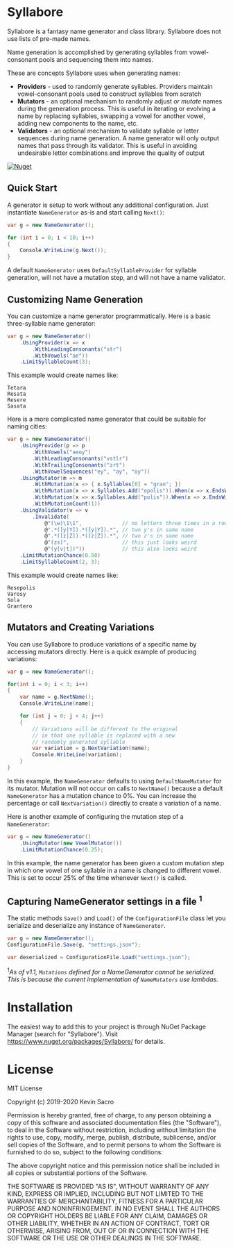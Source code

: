 # Syllabore
Syllabore is a fantasy name generator and class library. Syllabore does not use lists of pre-made names.

Name generation is accomplished by generating syllables from vowel-consonant pools and sequencing them into names. 

These are concepts Syllabore uses when generating names:
* **Providers** - used to randomly generate syllables. Providers maintain vowel-consonant pools used to construct syllables from scratch
* **Mutators** - an optional mechanism to randomly adjust *or mutate* names during the generation process. This is useful in iterating or evolving a name by replacing syllables, swapping a vowel for another vowel, adding new components to the name, etc.
* **Validators** - an optional mechanism to validate syllable or letter sequences during name generation. A name generator will only output names that pass through its  validator. This is useful in avoiding undesirable letter combinations and improve the quality of output

[![Nuget](https://img.shields.io/nuget/v/Syllabore)](https://www.nuget.org/packages/Syllabore/)


## Quick Start
A generator is setup to work without any additional configuration. Just instantiate ```NameGenerator``` as-is and start calling ``Next()``:
```csharp
var g = new NameGenerator();

for (int i = 0; i < 10; i++)
{
    Console.WriteLine(g.Next());
}

```
A default ```NameGenerator``` uses ```DefaultSyllableProvider``` for syllable generation, will not have a mutation step, and will not have a name validator.

## Customizing Name Generation
You can customize a name generator programmatically. Here is a basic three-syllable name generator:
```csharp
var g = new NameGenerator()
    .UsingProvider(x => x
        .WithLeadingConsonants("str")
        .WithVowels("ae"))
    .LimitSyllableCount(3);
```
This example would create names like:
```
Tetara
Resata
Resere
Sasata
```

Here is a more complicated name generator that could be suitable for naming cities:
```csharp
var g = new NameGenerator()
    .UsingProvider(p => p
        .WithVowels("aeoy")
        .WithLeadingConsonants("vstlr")
        .WithTrailingConsonants("zrt")
        .WithVowelSequences("ey", "ay", "oy"))
    .UsingMutator(m => m
        .WithMutation(x => { x.Syllables[0] = "gran"; })
        .WithMutation(x => x.Syllables.Add("opolis")).When(x => x.EndsWithConsonant())
        .WithMutation(x => x.Syllables.Add("polis")).When(x => x.EndsWithVowel())
        .WithMutationCount(1))
    .UsingValidator(v => v
        .Invalidate(
            @"(\w)\1\1",             // no letters three times in a row
            @".*([y|Y]).*([y|Y]).*", // two y's in same name
            @".*([z|Z]).*([z|Z]).*", // two z's in same name
            @"(zs)",                 // this just looks weird
            @"(y[v|t])"))            // this also looks weird 
    .LimitMutationChance(0.50)
    .LimitSyllableCount(2, 3);
```
This example would create names like:
```
Resepolis
Varosy
Sola 
Grantero
```

## Mutators and Creating Variations
You can use Syllabore to produce variations of a specific name by accessing mutators directly. Here is a quick example of producing variations:
```csharp
var g = new NameGenerator();

for(int i = 0; i < 3; i++)
{
    var name = g.NextName();
    Console.WriteLine(name);

    for (int j = 0; j < 4; j++)
    {
        // Variations will be different to the original
        // in that one syllable is replaced with a new
        // randomly generated syllable
        var variation = g.NextVariation(name);
        Console.WriteLine(variation);
    }
}
```
In this example, the ```NameGenerator``` defaults to using ```DefaultNameMutator``` for its mutator. Mutation will not occur on calls to ```NextName()``` because a default ```NameGenerator``` has a mutation chance to 0%. You can increase the percentage or call ```NextVariation()``` directly to create a variation of a name.

Here is another example of configuring the mutation step of a ```NameGenerator```:
```csharp
var g = new NameGenerator()
    .UsingMutator(new VowelMutator())
    .LimitMutationChance(0.25);
```
In this example, the name generator has been given a custom mutation step in which one vowel of one syllable in a name is changed to different vowel. This is set to occur 25% of the time whenever ```Next()``` is called.


## Capturing NameGenerator settings in a file <sup>1</sup>
The static methods ```Save()``` and ```Load()``` of the ```ConfigurationFile``` class let you serialize and deserialize any instance of ```NameGenerator```.

```csharp
var g = new NameGenerator();
ConfigurationFile.Save(g, "settings.json");

var deserialized = ConfigurationFile.Load("settings.json");
```
<sup>1</sup>*As of v1.1, ```Mutations``` defined for a NameGenerator cannot be serialized. This is because the current implementation of ```NameMutators``` use lambdas.*

# Installation
The easiest way to add this to your project is through NuGet Package Manager (search for "Syllabore"). Visit https://www.nuget.org/packages/Syllabore/ for details. 

# License

MIT License

Copyright (c) 2019-2020 Kevin Sacro

Permission is hereby granted, free of charge, to any person obtaining a copy
of this software and associated documentation files (the "Software"), to deal
in the Software without restriction, including without limitation the rights
to use, copy, modify, merge, publish, distribute, sublicense, and/or sell
copies of the Software, and to permit persons to whom the Software is
furnished to do so, subject to the following conditions:

The above copyright notice and this permission notice shall be included in all
copies or substantial portions of the Software.

THE SOFTWARE IS PROVIDED "AS IS", WITHOUT WARRANTY OF ANY KIND, EXPRESS OR
IMPLIED, INCLUDING BUT NOT LIMITED TO THE WARRANTIES OF MERCHANTABILITY,
FITNESS FOR A PARTICULAR PURPOSE AND NONINFRINGEMENT. IN NO EVENT SHALL THE
AUTHORS OR COPYRIGHT HOLDERS BE LIABLE FOR ANY CLAIM, DAMAGES OR OTHER
LIABILITY, WHETHER IN AN ACTION OF CONTRACT, TORT OR OTHERWISE, ARISING FROM,
OUT OF OR IN CONNECTION WITH THE SOFTWARE OR THE USE OR OTHER DEALINGS IN THE
SOFTWARE.

